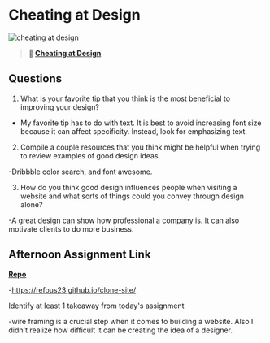 # Cheating at Design

![cheating at design](https://bcw.blob.core.windows.net/public/img/courses/5247609446691139)

> **📖 [Cheating at Design](https://codeworksacademy.com/fs-student-guide/resources/wk1/04-Cheating-at-Design)**

## Questions

1. What is your favorite tip that you think is the most beneficial to improving your design?

- My favorite tip has to do with text. It is best to avoid increasing font size because it can affect specificity. Instead, look for emphasizing text. 
2. Compile a couple resources that you think might be helpful when trying to review examples of good design ideas.

-Dribbble color search, and font awesome. 

3. How do you think good design influences people when visiting a website and what sorts of things could you convey through design alone?

-A great design can show how professional a company is. It can also motivate clients to do more business. 
## Afternoon Assignment Link

**[Repo](https://github.com/refous23/<ASSIGNMENT_REPO>)**

-https://refous23.github.io/clone-site/

Identify at least 1 takeaway from today's assignment

-wire framing is a crucial step when it comes to building a website. Also I didn't realize how difficult it can be creating the idea of a designer. 
